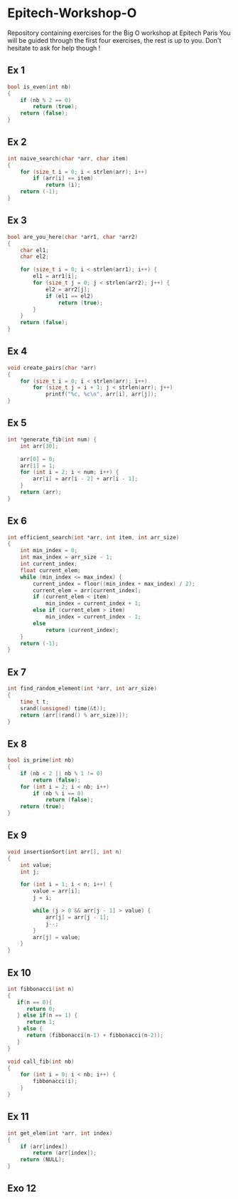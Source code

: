 # Epitech-Workshop-O
Repository containing exercises for the Big O workshop at Epitech Paris
You will be guided through the first four exercises, the rest is up to you.
Don't hesitate to ask for help though !

## Ex 1

```c
bool is_even(int nb)
{
    if (nb % 2 == 0)
        return (true);
    return (false);
}
```

## Ex 2

```c
int naive_search(char *arr, char item)
{
    for (size_t i = 0; i < strlen(arr); i++)
        if (arr[i] == item)
            return (i);
    return (-1);
}
```

## Ex 3

```c
bool are_you_here(char *arr1, char *arr2)
{
    char el1;
    char el2;

    for (size_t i = 0; i < strlen(arr1); i++) {
        el1 = arr1[i];
        for (size_t j = 0; j < strlen(arr2); j++) {
            el2 = arr2[j];
            if (el1 == el2)
                return (true);
        }
    }
    return (false);
}
```

## Ex 4

```c
void create_pairs(char *arr)
{
    for (size_t i = 0; i < strlen(arr); i++)
        for (size_t j = i + 1; j < strlen(arr); j++)
            printf("%c, %c\n", arr[i], arr[j]);
}
```

## Ex 5

```c
int *generate_fib(int num) {
    int arr[30];

    arr[0] = 0;
    arr[1] = 1;
    for (int i = 2; i < num; i++) {
        arr[i] = arr[i - 2] + arr[i - 1];
    }
    return (arr);
}
```

## Ex 6

```c
int efficient_search(int *arr, int item, int arr_size)
{
    int min_index = 0;
    int max_index = arr_size - 1;
    int current_index;
    float current_elem;
    while (min_index <= max_index) {
        current_index = floor((min_index + max_index) / 2);
        current_elem = arr[current_index];
        if (current_elem < item)
            min_index = current_index + 1;
        else if (current_elem > item)
            min_index = current_index - 1;
        else
            return (current_index);
    }
    return (-1);
}
```

## Ex 7

```c
int find_random_element(int *arr, int arr_size)
{
    time_t t;
    srand((unsigned) time(&t));
    return (arr[(rand() % arr_size)]);
}
```

## Ex 8

```c
bool is_prime(int nb)
{
    if (nb < 2 || nb % 1 != 0)
        return (false);
    for (int i = 2; i < nb; i++)
        if (nb % i == 0)
            return (false);
    return (true);
}
```

## Ex 9

```c
void insertionSort(int arr[], int n)
{
    int value;
    int j;

    for (int i = 1; i < n; i++) {
        value = arr[i];
        j = i;

        while (j > 0 && arr[j - 1] > value) {
            arr[j] = arr[j - 1];
            j--;
        }
        arr[j] = value;
    }
}
```

## Ex 10

```c
int fibbonacci(int n)
{
   if(n == 0){
      return 0;
   } else if(n == 1) {
      return 1;
   } else {
      return (fibbonacci(n-1) + fibbonacci(n-2));
   }
}

void call_fib(int nb) 
{
    for (int i = 0; i < nb; i++) {
        fibbonacci(i);
    }
}
```

## Ex 11

```c
int get_elem(int *arr, int index)
{
    if (arr[index])
        return (arr[index]);
    return (NULL);
}
```

## Exo 12

